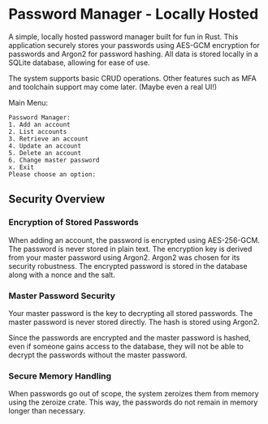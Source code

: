 # Password Manager - Locally Hosted
A simple, locally hosted password manager built for fun in Rust. This application securely stores your passwords using AES-GCM encryption for passwords and Argon2 for password hashing. All data is stored locally in a SQLite database, allowing for ease of use.

The system supports basic CRUD operations.  Other features such as MFA and toolchain support may come later. (Maybe even a real UI!)

Main Menu:
```
Password Manager:
1. Add an account
2. List accounts
3. Retrieve an account
4. Update an account
5. Delete an account
6. Change master password
x. Exit
Please choose an option: 
```

## Security Overview

### Encryption of Stored Passwords
When adding an account, the password is encrypted using AES-256-GCM. The password is never stored in plain text.
The encryption key is derived from your master password using Argon2. Argon2 was chosen for its security robustness.
The encrypted password is stored in the database along with a nonce and the salt.
### Master Password Security
Your master password is the key to decrypting all stored passwords.
The master password is never stored directly. The hash is stored using Argon2.

Since the passwords are encrypted and the master password is hashed, even if someone gains access to the database, they will not be able to decrypt the passwords without the master password.

### Secure Memory Handling
When passwords go out of scope, the system zeroizes them from memory using the zeroize crate. This way, the passwords do not remain in memory longer than necessary.
